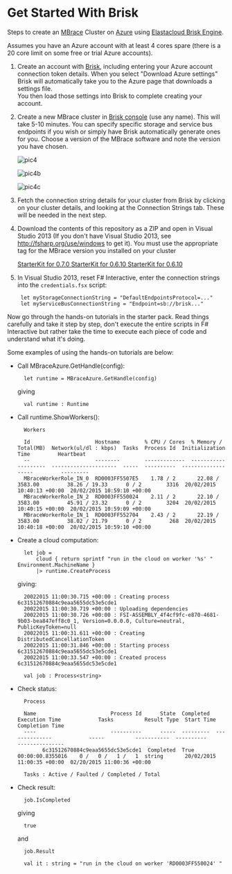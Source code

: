 # Get Started With Brisk

Steps to create an [MBrace](http://m-brace.net/) Cluster on [Azure](https://windowsazure.com) using [Elastacloud Brisk Engine](https://www.briskengine.com/#/dash).

Assumes you have an Azure account with at least 4 cores spare (there is a 20 core limit on some free or trial Azure accounts).

1. Create an account with [Brisk](https://www.briskengine.com/), including entering your Azure account 
   connection token details. When you select "Download Azure settings" Brisk will 
   automatically take you to the Azure page that downloads a settings file.  
   You then load those settings into Brisk to complete creating your account.

2. Create a new MBrace cluster in [Brisk console](https://www.briskengine.com/#/dash) (use any name). This will take 5-10 minutes. You can specify specific storage and service bus endpoints if you wish or simply have Brisk automatically generate ones for you.  Choose a version of the MBrace software and note the version you have chosen.

   ![pic4](https://cloud.githubusercontent.com/assets/7204669/6285354/b0620876-b8f2-11e4-84c9-58e7acee52ab.jpg)

   ![pic4b](https://cloud.githubusercontent.com/assets/7204669/6285356/b53f71c6-b8f2-11e4-964a-c3b89d17cf3e.png)

   ![pic4c](https://cloud.githubusercontent.com/assets/7204669/6285357/b55bcf4c-b8f2-11e4-905c-b782ae7b9c6a.png)

3. Fetch the connection string details for your cluster from Brisk 
   by clicking on your cluster details, and looking at the Connection Strings tab. 
   These will be needed in the next step.

4. Download the contents of this repository as a ZIP and open in 
   Visual Studio 2013 (If you don't have Visual Studio 2013, see http://fsharp.org/use/windows to get it).
   You must use the appropriate tag for the MBrace  version you installed on your cluster

   [StarterKit for 0.7.0 ](https://github.com/mbraceproject/MBrace.StarterKit/archive/brisk-0.7.0.zip)
   [StarterKit for 0.6.10 ](https://github.com/mbraceproject/MBrace.StarterKit/archive/brisk-0.6.10.zip)
   [StarterKit for 0.6.10 ](https://github.com/mbraceproject/MBrace.StarterKit/archive/brisk-0.6.8.zip)

5. In Visual Studio 2013, reset F# Interactive, enter the connection strings into the ``credentials.fsx``  script:

        let myStorageConnectionString = "DefaultEndpointsProtocol=..."
        let myServiceBusConnectionString = "Endpoint=sb://brisk..."

Now go through the hands-on tutorials in the starter pack.  Read things carefully and 
take it step by step, don't execute the entire scripts in F# Interactive but 
rather take the time to execute each piece of code and understand what it's doing.

Some examples of using the hands-on tutorials are below:

* Call MBraceAzure.GetHandle(config):

        let runtime = MBraceAzure.GetHandle(config)

  giving

        val runtime : Runtime

* Call runtime.ShowWorkers():

        Workers                                                                                                        
	       
        Id                     Hostname        % CPU / Cores  % Memory / Total(MB)  Network(ul/dl : kbps)  Tasks  Process Id  Initialization Time         Heartbeat                  
        --                     --------        -------------  --------------------  ---------------------  -----  ----------  -------------------         ---------                  
        MBraceWorkerRole_IN_0  RD0003FF5507E5    1.78 / 2       22.08 / 3583.00         38.26 / 19.33      0 / 2        3316  20/02/2015 10:40:13 +00:00  20/02/2015 10:59:10 +00:00 
        MBraceWorkerRole_IN_2  RD0003FF550024    2.11 / 2       22.10 / 3583.00         45.91 / 23.32      0 / 2        3204  20/02/2015 10:40:15 +00:00  20/02/2015 10:59:09 +00:00 
        MBraceWorkerRole_IN_1  RD0003FF552704    2.43 / 2       22.19 / 3583.00         38.02 / 21.79      0 / 2         268  20/02/2015 10:40:18 +00:00  20/02/2015 10:59:10 +00:00 

* Create a cloud computation:

        let job =
            cloud { return sprintf "run in the cloud on worker '%s' " Environment.MachineName }
            |> runtime.CreateProcess

  giving:

        20022015 11:00:30.715 +00:00 : Creating process 6c31512670884c9eaa5655dc53e5cde1 
        20022015 11:00:30.719 +00:00 : Uploading dependencies
        20022015 11:00:30.726 +00:00 : FSI-ASSEMBLY_4f4cf9fc-e870-4681-9b03-bea847eff8c0_1, Version=0.0.0.0, Culture=neutral, PublicKeyToken=null
        20022015 11:00:31.611 +00:00 : Creating DistributedCancellationToken
        20022015 11:00:31.846 +00:00 : Starting process 6c31512670884c9eaa5655dc53e5cde1
        20022015 11:00:33.547 +00:00 : Created process 6c31512670884c9eaa5655dc53e5cde1
	    
        val job : Process<string>

* Check status:

        Process                                                                                                                                                                            
   	    
        Name                        Process Id      State  Completed  Execution Time            Tasks          Result Type  Start Time                  Completion Time            
        ----                        ----------      -----  ---------  --------------            -----          -----------  ----------                  ---------------            
              6c31512670884c9eaa5655dc53e5cde1  Completed  True       00:00:00.8355016    0 /   0 /   1 /   1  string       20/02/2015 11:00:35 +00:00  02/20/2015 11:00:36 +00:00 
   	    
        Tasks : Active / Faulted / Completed / Total

* Check result:

        job.IsCompleted

  giving

        true

   and

        job.Result
	    
        val it : string = "run in the cloud on worker 'RD0003FF550024' "

